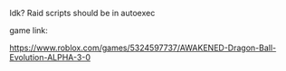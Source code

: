 Idk?
Raid scripts should be in autoexec


game link:


https://www.roblox.com/games/5324597737/AWAKENED-Dragon-Ball-Evolution-ALPHA-3-0

